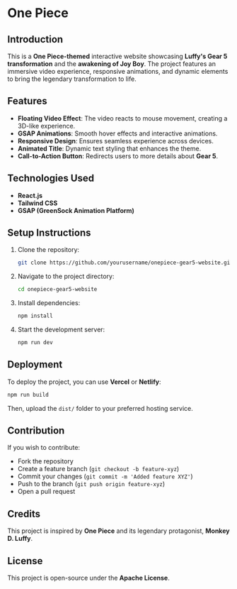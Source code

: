 # One Piece

## Introduction
This is a **One Piece-themed** interactive website showcasing **Luffy's Gear 5 transformation** and the **awakening of Joy Boy**. The project features an immersive video experience, responsive animations, and dynamic elements to bring the legendary transformation to life.

## Features
- **Floating Video Effect**: The video reacts to mouse movement, creating a 3D-like experience.
- **GSAP Animations**: Smooth hover effects and interactive animations.
- **Responsive Design**: Ensures seamless experience across devices.
- **Animated Title**: Dynamic text styling that enhances the theme.
- **Call-to-Action Button**: Redirects users to more details about **Gear 5**.

## Technologies Used
- **React.js**
- **Tailwind CSS**
- **GSAP (GreenSock Animation Platform)**

## Setup Instructions
1. Clone the repository:
   ```bash
   git clone https://github.com/yourusername/onepiece-gear5-website.git
   ```
2. Navigate to the project directory:
   ```bash
   cd onepiece-gear5-website
   ```
3. Install dependencies:
   ```bash
   npm install
   ```
4. Start the development server:
   ```bash
   npm run dev
   ```


## Deployment
To deploy the project, you can use **Vercel** or **Netlify**:
```bash
npm run build
```
Then, upload the `dist/` folder to your preferred hosting service.

## Contribution
If you wish to contribute:
- Fork the repository
- Create a feature branch (`git checkout -b feature-xyz`)
- Commit your changes (`git commit -m 'Added feature XYZ'`)
- Push to the branch (`git push origin feature-xyz`)
- Open a pull request

## Credits
This project is inspired by **One Piece** and its legendary protagonist, **Monkey D. Luffy**.

## License
This project is open-source under the **Apache License**.

